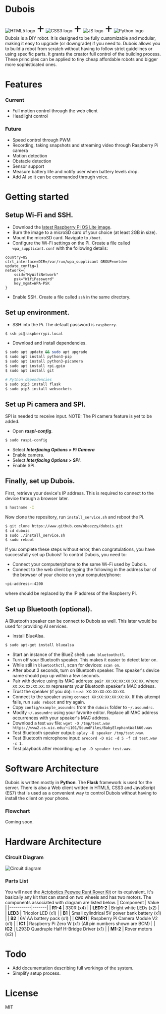 # Dubois
<img alt='HTML5 logo' src='https://github.com/obeezzy/dubois/blob/add-logos/docs/images/html5-logo.svg'>
<span style='font-size: 40px'>+</span>
<img alt='CSS3 logo' src='https://github.com/obeezzy/dubois/blob/add-logos/docs/images/css3-logo.svg'>
<span style='font-size: 40px'>+</span>
<img alt='JS logo' src='https://github.com/obeezzy/dubois/blob/add-logos/docs/images/js-logo.svg'>
<span style='font-size: 40px'>+</span>
<img alt='Python logo' src='https://github.com/obeezzy/dubois/blob/add-logos/docs/images/python-logo.svg'>
<br/>
Dubois is a DIY robot. It is designed to be fully customizable and modular, making it easy to upgrade (or downgrade) if you need to.
Dubois allows you to build a robot from scratch without having to follow strict guidelines or using specific parts. It grants the creator full control of the building process. These principles can be applied to tiny cheap affordable robots and bigger more sophisticated ones.

# Features
### Current
- Full motion control through the web client
- Headlight control

### Future
- Speed control through PWM
- Recording, taking snapshots and streaming video through Raspberry Pi camera
- Motion detection
- Obstacle detection
- Sensor support
- Measure battery life and notify user when battery levels drop.
- Add AI so it can be commanded through voice.

# Getting started
## Setup Wi-Fi and SSH.
- Download the [latest Raspberry Pi OS Lite image](https://www.raspberrypi.org/downloads/raspberry-pi-os).
- Burn the image to a microSD card of your choice (at least 2GB in size).
- Mount the microSD card. Navigate to `/boot`.
- Configure the Wi-Fi settings on the Pi. Create a file called `wpa_supplicant.conf` with the following details:
```
country=US
ctrl_interface=DIR=/var/run/wpa_supplicant GROUP=netdev
update_config=1
network={
    ssid="MyWifiNetwork"
    psk="WifiPassword"
    key_mgmt=WPA-PSK
}
```
- Enable SSH. Create a file called `ssh` in the same directory.

## Set up environment.
- SSH into the Pi. The default password is `raspberry`.
```sh
$ ssh pi@raspberrypi.local
```
- Download and install dependencies.
```sh
$ sudo apt update && sudo apt upgrade
$ sudo apt install python3-pip
$ sudo apt install python3-picamera
$ sudo apt install rpi.gpio
$ sudo apt install git

# Python dependencies
$ sudo pip3 install flask
$ sudo pip3 install websockets
```

## Set up Pi camera and SPI.
SPI is needed to receive input.
NOTE: The Pi camera feature is yet to be added.
- Open ***raspi-config***.
```sh
$ sudo raspi-config
```
- Select ***Interfacing Options > Pi Camera***
- Enable camera.
- Select ***Interfacing Options > SPI***.
- Enable SPI.

## Finally, set up Dubois.
First, retrieve your device's IP address. This is required to connect to the device through a browser later.
```sh
$ hostname -I
```
Now clone the repository, run `install_service.sh` and reboot the Pi.
```sh
$ git clone https://www.github.com/obeezzy/dubois.git
$ cd dubois
$ sudo ./install_service.sh
$ sudo reboot
```

If you complete these steps without error, then congratulations, you have successfully set up Dubois! To control Dubois, you need to:
- Connect your computer/phone to the same Wi-Fi used by Dubois.
- Connect to the web client by typing the following in the address bar of the browser of your choice on your computer/phone:
```sh
<pi-address>:4200
```
where **<pi-address>** should be replaced by the IP address of the Raspberry Pi.

## Set up Bluetooth (optional).
A Bluetooth speaker can be connect to Dubois as well. This later would be used for providing AI services.
- Install BlueAlsa.
```sh
$ sudo apt-get install bluealsa
```
- Start an instance of the BlueZ shell: `sudo bluetoothctl`.
- Turn off your Bluetooth speaker. This makes it easier to detect later on.
- While still in `bluetoothctl`, scan for devices: `scan on`.
- After about 3 seconds, turn on Bluetooth speaker. The speaker's device name should pop up within a few seconds.
- Pair with device using its MAC address: `pair XX:XX:XX:XX:XX:XX`, where `XX:XX:XX:XX:XX:XX` represents your Bluetooth speaker's MAC address.
- Trust the speaker (if you do): `trust XX:XX:XX:XX:XX:XX`.
- Connect to the speaker using `connect XX:XX:XX:XX:XX:XX`. If this attempt fails, run `sudo reboot` and try again.
- Copy `config/example_asoundrc` from the `dubois` folder to `~/.asoundrc`.
- Modify `~/.asoundrc` using your favorite editor. Replace all MAC address occurrences with your speaker's MAC address.
- Download a test `wav` file: `wget -O /tmp/test.wav https://www2.cs.uic.edu/~i101/SoundFiles/BabyElephantWalk60.wav`
- Test Bluetooth speaker output: `aplay -D speaker /tmp/test.wav`.
- Test Bluetooth microphone input: `arecord -D mic -d 5 -f cd test.wav -c 1`.
- Test playback after recording: `aplay -D speaker test.wav`.


# Software Architecture
Dubois is written mostly in **Python**. The **Flask** framework is used for the server.
There is also a Web client written in HTML5, CSS3 and JavaScript (ES7) that is used as a convenient way to control Dubois without having to install the client on your phone.

### Flowchart
Coming soon.

# Hardware Architecture
### Circuit Diagram
![Circuit diagram](https://github.com/obeezzy/dubois/blob/master/docs/images/v0.1.0.png)

### Parts List
You will need the [Actobotics Peewee Runt Rover Kit](https://www.microcenter.com/product/449366/peewee-runt-rover-kit) or its equivalent. It's basically any kit that can stand on two wheels and has two motors. The components associated with diagram are listed below.
| Component | Value |
|-----------|-------|
| **R1-4** | 330R (x4) |
| **LED1-2** | Bright white LEDs (x2) |
| **LED3** | Tricolor LED (x1) |
| **B1** | Small cylindrical 5V power bank battery (x1) |
| **B2** | 6V AA battery pack (x1) |
| **CMR1** | Raspberry Pi Camera Module V2 (x1) |
| **IC1** | Raspberry Pi Zero W (x1) (All pin numbers shown are BCM) |
| **IC2** | L293D Quadruple Half H-Bridge Driver (x1) |
| **M1-2** | Rover motors (x2) |

# Todo
- Add documentation describing full workings of the system.
- Simplify setup process.

# License
MIT
